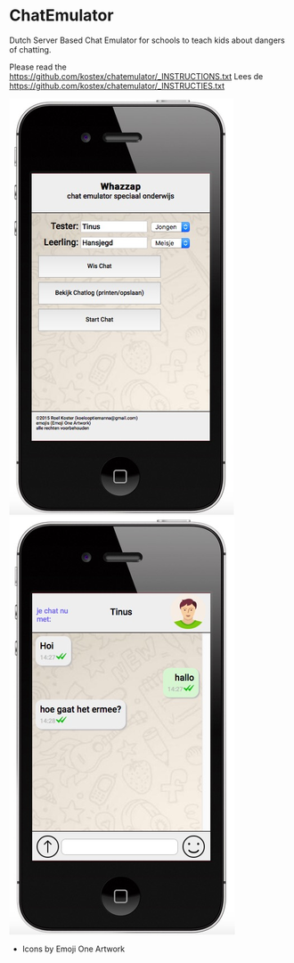 # ChatEmulator
Dutch Server Based Chat Emulator for schools to teach kids about dangers of chatting.

Please read the <https://github.com/kostex/chatemulator/_INSTRUCTIONS.txt>
Lees de <https://github.com/kostex/chatemulator/_INSTRUCTIES.txt>

![Screenshot 1](/images/screenshot_1.jpg?raw=true "Screenshot 1")![Screenshot 2](/images/screenshot_2.jpg?raw=true "Screenshot 2")


- Icons by Emoji One Artwork
